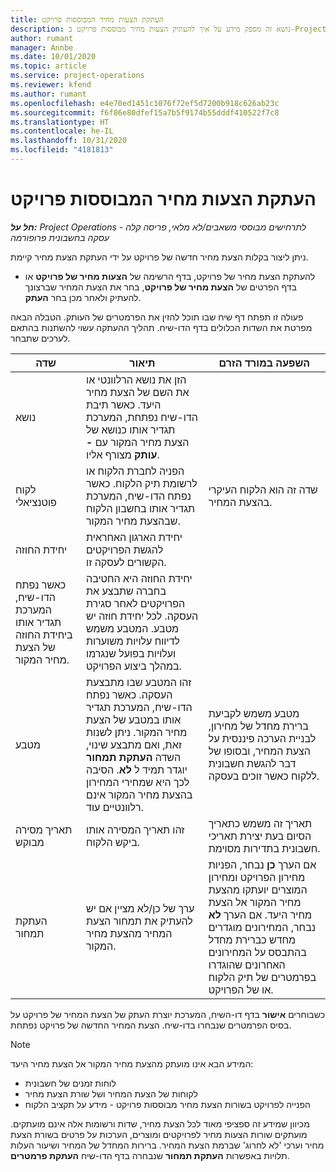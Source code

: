 ```yaml
---
title: העתקת הצעות מחיר המבוססות פרויקט
description: נושא זה מספק מידע על איך להעתיק הצעות מחיר מבוססות פרויקט ב-Project Operations.
author: rumant
manager: Annbe
ms.date: 10/01/2020
ms.topic: article
ms.service: project-operations
ms.reviewer: kfend
ms.author: rumant
ms.openlocfilehash: e4e70ed1451c1076f72ef5d7200b918c626ab23c
ms.sourcegitcommit: f6f86e80dfef15a7b5f9174b55dddf410522f7c8
ms.translationtype: HT
ms.contentlocale: he-IL
ms.lasthandoff: 10/31/2020
ms.locfileid: "4181813"
---
```

# <a name="copy-project-based-quotes"></a>העתקת הצעות מחיר המבוססות פרויקט

_**חל על:** Project Operations לתרחישים מבוססי משאבים/לא מלאי, פריסה קלה - עסקה בחשבונית פרופורמה_

ניתן ליצור בקלות הצעת מחיר חדשה של פרויקט על ידי העתקת הצעת מחיר קיימת. 

- להעתקת הצעת מחיר של פרויקט, בדף הרשימה של **הצעות מחיר של פרויקט** או בדף הפרטים של **הצעת מחיר של פרויקט**, בחר את הצעת המחיר שברצונך להעתיק ולאחר מכן בחר **העתק**.

פעולה זו תפתח דף שיח שבו תוכל להזין את הפרמטרים של העותק. הטבלה הבאה מפרטת את השדות הכלולים בדף הדו-שיח. תהליך ההעתקה עשוי להשתנות בהתאם לערכים שתבחר.

| **שדה** | **תיאור** | **השפעה במורד הזרם** |
| --- | --- | --- |
| נושא | הזן את נושא הרלוונטי או את השם של הצעת מחיר היעד. כאשר תיבת הדו-שיח נפתחת, המערכת תגדיר אותו כנושא של הצעת מחיר המקור עם **-עותק** מצורף אליו. | |
| לקוח פוטנציאלי | הפניה לחברת הלקוח או לרשומת תיק הלקוח. כאשר נפתח הדו-שיח, המערכת תגדיר אותו בחשבון הלקוח שבהצעת מחיר המקור. | שדה זה הוא הלקוח העיקרי בהצעת המחיר. |
| יחידת החוזה | יחידת הארגון האחראית להגשת הפרויקטים הקשורים לעסקה זו.
כאשר נפתח הדו-שיח, המערכת תגדיר אותו ביחידת החוזה של הצעת מחיר המקור. | יחידת החוזה היא החטיבה בחברה שתבצע את הפרויקטים לאחר סגירת העסקה. לכל יחידת חוזה יש מטבע. המטבע משמש לדיווח עלויות משוערות ועלויות בפועל שנגרמו במהלך ביצוע הפרויקט. |
| מטבע | זהו המטבע שבו מתבצעת העסקה. כאשר נפתח הדו-שיח, המערכת תגדיר אותו במטבע של הצעת מחיר המקור. ניתן לשנות זאת, ואם מתבצע שינוי, השדה **העתקת תמחור** יוגדר תמיד ל **לא**. הסיבה לכך היא שמחירי המחירון בהצעת מחיר המקור אינם רלוונטיים עוד. | מטבע משמש לקביעת ברירת מחדל של מחירון, לבניית הערכה פיננסית על הצעת המחיר, ובסופו של דבר להגשת חשבונית ללקוח כאשר זוכים בעסקה. |
| תאריך מסירה מבוקש | זהו תאריך המסירה אותו ביקש הלקוח. | תאריך זה משמש כתאריך הסיום בעת יצירת תאריכי חשבונית בתדירות מסוימת. |
| העתקת תמחור | ערך של כן/לא מציין אם יש להעתיק את תמחור הצעת המחיר מהצעת מחיר המקור. | אם הערך **כן** נבחר, הפניות מחירון הפרויקט ומחירון המוצרים יועתקו מהצעת מחיר המקור אל הצעת מחיר היעד. אם הערך **לא** נבחר, המחירונים מוגדרים מחדש כברירת מחדל בהתבסס על המחירונים האחרונים שהוגדרו בפרמטרים של תיק הלקוח או של הפרויקט. |

כשבוחרים **אישור** בדף דו-השיח, המערכת יוצרת העתק של הצעת המחיר של פרויקט על בסיס הפרמטרים שנבחרו בדו-שיח. הצעת המחיר החדשה של פרויקט נפתחת. 

> [!NOTE]
> המידע הבא אינו מועתק מהצעת מחיר המקור אל הצעת מחיר היעד:
>
> - לוחות זמנים של חשבונית
> - לקוחות של הצעת המחיר ושל שורת הצעת מחיר
> - הפנייה לפרויקט בשורות הצעת מחיר מבוססות פרויקט - מידע על תקציב הלקוח
>
>מכיוון שמידע זה ספציפי מאוד לכל הצעת מחיר, שדות ורשומות אלה אינם מועתקים. מועתקים שורות הצעות מחיר לפרויקטים ומוצרים, הערכות על פרטים בשורת הצעת מחיר וערכי 'לא לחרוג' שברמת הצעת המחיר. ברירות המחדל של המחיר ושיעור העלות תלויות באפשרות **העתקת תמחור** שנבחרה בדף הדו-שיח **העתקת פרמטרים**.
